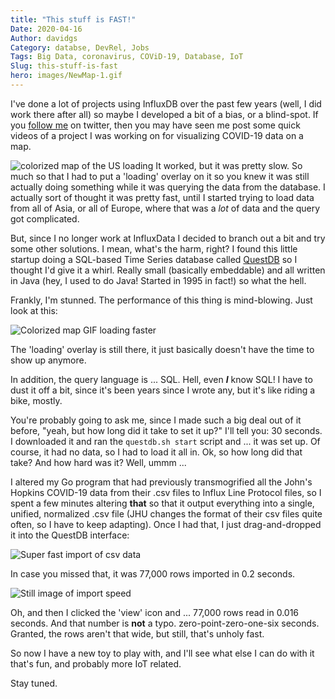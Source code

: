 ```yaml
---
title: "This stuff is FAST!"
Date: 2020-04-16
Author: davidgs
Category: databse, DevRel, Jobs
Tags: Big Data, coronavirus, COViD-19, Database, IoT
Slug: this-stuff-is-fast
hero: images/NewMap-1.gif
---
```


I've done a lot of projects using InfluxDB over the past few years (well, I did work there after all) so maybe I developed a bit of a bias, or a blind-spot. If you [follow me](https://twitter.com/intent/follow?screen_name=davidgsIoT) on twitter, then you may have seen me post some quick videos of a project I was working on for visualizing COVID-19 data on a map.

![colorized map of the US loading](/posts/category/database/images/slowMap.gif) It worked, but it was pretty slow. So much so that I had to put a 'loading' overlay on it so you knew it was still actually doing something while it was querying the data from the database. I actually sort of thought it was pretty fast, until I started trying to load data from all of Asia, or all of Europe, where that was a *lot* of data and the query got complicated.

But, since I no longer work at InfluxData I decided to branch out a bit and try some other solutions. I mean, what's the harm, right? I found this little startup doing a SQL-based Time Series database called [QuestDB](https://questdb.io/?ref=davidgsiot) so I thought I'd give it a whirl. Really small (basically embeddable) and all written in Java (hey, I used to do Java! Started in 1995 in fact!) so what the hell.

Frankly, I'm stunned. The performance of this thing is mind-blowing. Just look at this:

![Colorized map GIF loading faster](/posts/category/database/images/NewMap-1.gif)

The 'loading' overlay is still there, it just basically doesn't have the time to show up anymore.

In addition, the query language is ... SQL. Hell, even ***I*** know SQL! I have to dust it off a bit, since it's been years since I wrote any, but it's like riding a bike, mostly.

You're probably going to ask me, since I made such a big deal out of it before, "yeah, but how long did it take to set it up?" I'll tell you: 30 seconds. I downloaded it and ran the `questdb.sh start` script and ... it was set up. Of course, it had no data, so I had to load it all in. Ok, so how long did that take? And how hard was it? Well, ummm ...

I altered my Go program that had previously transmogrified all the John's Hopkins COVID-19 data from their .csv files to Influx Line Protocol files, so I spent a few minutes altering **that** so that it output everything into a single, unified, normalized .csv file (JHU changes the format of their csv files quite often, so I have to keep adapting). Once I had that, I just drag-and-dropped it into the QuestDB interface:

![Super fast import of csv data](/posts/category/database/images/import.gif)

In case you missed that, it was 77,000 rows imported in 0.2 seconds.

![Still image of import speed](/posts/category/database/images/import-1024x49.png)

Oh, and then I clicked the 'view' icon and ... 77,000 rows read in 0.016 seconds. And that number is **not** a typo. zero-point-zero-one-six seconds. Granted, the rows aren't that wide, but still, that's unholy fast.

So now I have a new toy to play with, and I'll see what else I can do with it that's fun, and probably more IoT related.

Stay tuned.
